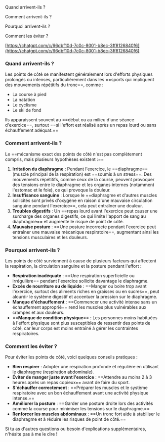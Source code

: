 Quand arrivent-ils ?

Comment arrivent-ils ?

Pourquoi arrivent-ils ?

Comment les éviter ?

[https://chatgpt.com/c/66dbf10d-7c0c-8001-b8ec-3ff8126840f6](https://chatgpt.com/c/66dbf10d-7c0c-8001-b8ec-3ff8126840f6)

### Quand arrivent-ils ?

Les points de côté se manifestent généralement lors d'efforts physiques prolongés ou intenses, particulièrement dans les ==sports qui impliquent des mouvements répétitifs du tronc==, comme :

- La course à pied
- La natation
- Le cyclisme
- Le ski de fond

Ils apparaissent souvent au ==début ou au milieu d'une séance d'exercice==, surtout ==si l'effort est réalisé après un repas lourd ou sans échauffement adéquat.==

### Comment arrivent-ils ?

Le ==mécanisme exact des points de côté n'est pas complètement compris, mais plusieurs hypothèses existent :==

1. **Irritation du diaphragme** : Pendant l'exercice, le ==diaphragme== (muscle principal de la respiration) est ==soumis à un stress==. Des mouvements répétitifs, comme ceux de la course, peuvent provoquer des tensions entre le diaphragme et les organes internes (notamment l'estomac et le foie), ce qui provoque la douleur.
2. **Insuffisance sanguine** : Lorsque le ==diaphragme et d'autres muscles sollicités sont privés d'oxygène en raison d'une mauvaise circulation sanguine pendant l'exercice==, cela peut entraîner une douleur.
3. **Troubles digestifs** : Un ==repas lourd avant l'exercice peut causer une surcharge des organes digestifs, ce qui limite l'apport de sang au diaphragme== et augmente le risque de point de côté.
4. **Mauvaise posture** : ==Une posture incorrecte pendant l'exercice peut entraîner une mauvaise mécanique respiratoire==, augmentant ainsi les tensions musculaires et les douleurs.

### Pourquoi arrivent-ils ?

Les points de côté surviennent à cause de plusieurs facteurs qui affectent la respiration, la circulation sanguine et la posture pendant l'effort :

- **Respiration inadéquate** : ==Une respiration superficielle ou irrégulière== pendant l'exercice sollicite davantage le diaphragme.
- **Excès de nourriture ou de liquide** : ==Manger ou boire trop avant l'exercice, surtout des aliments riches en graisses ou en sucres==, peut alourdir le système digestif et accentuer la pression sur le diaphragme.
- **Manque d'échauffement** : ==Commencer une activité intense sans un échauffement approprié== rend les muscles plus vulnérables aux crampes et aux douleurs.
- ==**Manque de condition physique**== : Les personnes moins habituées à l'effort physique sont plus susceptibles de ressentir des points de côté, car leur corps est moins entraîné à gérer les contraintes respiratoires.

### Comment les éviter ?

Pour éviter les points de côté, voici quelques conseils pratiques :

- **Bien respirer** : Adopter une respiration profonde et régulière en utilisant le diaphragme (respiration abdominale).
- **Éviter de manger juste avant l'exercice** : ==Attendre au moins 2 à 3 heures après un repas copieux== avant de faire du sport.
- **S'échauffer correctement** : ==Préparer les muscles et le système respiratoire avec un bon échauffement avant une activité physique intense.==
- **Améliorer la posture** : ==Garder une posture droite lors des activités comme la course pour minimiser les tensions sur le diaphragme.==
- **Renforcer les muscles abdominaux** : ==Un tronc fort aide à stabiliser le diaphragme et à réduire les risques de point de côté.==

Si tu as d'autres questions ou besoin d'explications supplémentaires, n'hésite pas à me le dire !